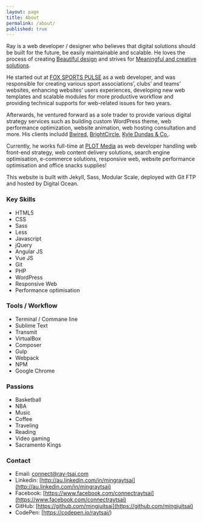 ```yaml
---
layout: page
title: About
permalink: /about/
published: true
---
```



Ray is a web developer / designer who believes that digital solutions should be built for the future, be easily maintainable and scalable. He loves the process of creating [Beautiful design](http://www.awwwards.com/) and strives for [Meaningful and creative solutions](https://designtoimprovelife.dk/).

He started out at [FOX SPORTS PULSE](http://www.foxsportspulse.com/) as a web developer, and was responsible for creating various sport associations’, clubs’ and teams’ websites, enhancing websites’ users experiences, developing new web templates and scalable modules for more productive workflow and providing technical supports for web-related issues for two years.

Afterwards, he ventured forward as a sole trader to provide various digital strategy services such as building custom WordPress theme, web performance optimization, website animation, web hosting consultation and more. His clients includd [Bwired](http://www.bwired.com.au/), [BrightCircle](http://www.brightcircle.com.au/), [Kyle Dundas & Co.](http://kyledundas.com/).

Currently, he works full-time at [PLOT Media](http://plot.net.au) as web developer handling web front-end strategy, web content delivery solutions, search engine optimisation, e-commerce solutions, responsive web, website performance optimisation and office snacks supplies! 

This website is built with Jekyll, Sass, Modular Scale, deployed with Git FTP and hosted by Digital Ocean.

### Key Skills
- HTML5
- CSS
- Sass
- Less
- Javascript
- jQuery
- Angular JS
- Vue JS
- Git
- PHP
- WordPress
- Responsive Web
- Performance optimisation

### Tools / Workflow
- Terminal / Commane line
- Sublime Text
- Transmit 
- VirtualBox
- Composer
- Gulp
- Webpack
- NPM
- Google Chrome

### Passions
- Basketball 
- NBA 
- Music 
- Coffee 
- Traveling
- Reading 
- Video gaming 
- Sacramento Kings

### Contact

- Email: [connect@ray-tsai.com](mailto:connect@ray-tsai.com) 
- Linkedin: [http://au.linkedin.com/in/mingraytsai](http://au.linkedin.com/in/mingraytsai)
- Facebook: [https://www.facebook.com/connectraytsai](https://www.facebook.com/connectraytsai) 
- GitHub: [https://github.com/mingjuitsai](https://github.com/mingjuitsai) 
- CodePen: [https://codepen.io/raytsai/)
